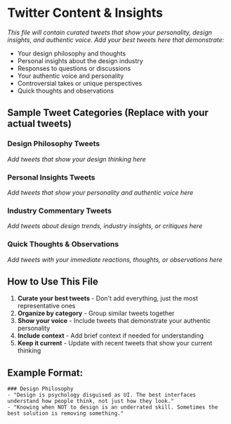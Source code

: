 # Twitter Content & Insights

*This file will contain curated tweets that show your personality, design insights, and authentic voice. Add your best tweets here that demonstrate:*

- Your design philosophy and thoughts
- Personal insights about the design industry
- Responses to questions or discussions
- Your authentic voice and personality
- Controversial takes or unique perspectives
- Quick thoughts and observations

## Sample Tweet Categories (Replace with your actual tweets)

### Design Philosophy Tweets
*Add tweets that show your design thinking here*

### Personal Insights Tweets
*Add tweets that show your personality and authentic voice here*

### Industry Commentary Tweets
*Add tweets about design trends, industry insights, or critiques here*

### Quick Thoughts & Observations
*Add tweets with your immediate reactions, thoughts, or observations here*

## How to Use This File

1. **Curate your best tweets** - Don't add everything, just the most representative ones
2. **Organize by category** - Group similar tweets together
3. **Show your voice** - Include tweets that demonstrate your authentic personality
4. **Include context** - Add brief context if needed for understanding
5. **Keep it current** - Update with recent tweets that show your current thinking

## Example Format:
```
### Design Philosophy
- "Design is psychology disguised as UI. The best interfaces understand how people think, not just how they look."
- "Knowing when NOT to design is an underrated skill. Sometimes the best solution is removing something."
```
